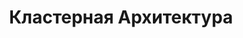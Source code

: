 ---
title: "Кластерная Архитектура"
weight: 30
description: >
  Архитектурные концепции, лежащие в основе Kubernetes.
---